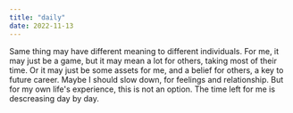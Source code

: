 ```yaml
---
title: "daily"
date: 2022-11-13
---
```

Same thing may have different meaning to different individuals. For me, it may just be a game, but it may mean a lot for others, taking most of their
time. Or it may just be some assets for me, and a belief for others, a key to future career. Maybe I should slow down, for feelings and relationship.
But for my own life's experience, this is not an option. The time left for me is descreasing day by day.
